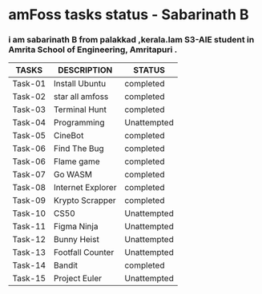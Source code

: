 # amFoss tasks status - Sabarinath B
### i am sabarinath B from palakkad ,kerala.Iam S3-AIE student in Amrita School of Engineering, Amritapuri .

| TASKS | DESCRIPTION | STATUS |
| -------------| ------------- | ------------- |
| Task-01| Install Ubuntu   | completed  |
| Task-02| star all amfoss  | completed |
| Task-03| Terminal Hunt  | completed  |
| Task-04|  Programming | Unattempted |
| Task-05|  CineBot | completed  |
| Task-06| Find The Bug | completed |
| Task-06| Flame game | completed  |
| Task-07| Go WASM  | completed  |
| Task-08| Internet Explorer| completed  |
| Task-09| Krypto Scrapper | completed |
| Task-10| CS50| Unattempted   |
| Task-11| Figma Ninja| Unattempted  |
| Task-12| Bunny Heist | Unattempted  |
| Task-13| Footfall Counter | Unattempted   |
| Task-14| Bandit| completed  |
| Task-15| Project Euler | Unattempted  |